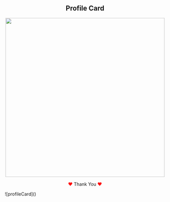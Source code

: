 <h2 align="center">Profile Card</h2>

<p align="center"><img width="500px" src="https://user-images.githubusercontent.com/80118217/232569502-acaec5c6-7be8-4bc3-b657-3cb7468f60ab.JPG"></p>
<p align="center"><span style="color: red;">&hearts;</span> Thank You <span style="color: red;">&hearts;</span></p>
![profileCard]()
